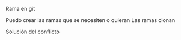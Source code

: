 Rama en git	

Puedo crear las ramas que se necesiten o quieran
Las ramas clonan 

Solución del conflicto
